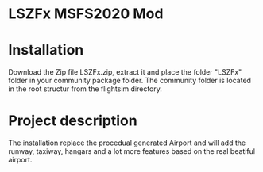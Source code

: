 # LSZFx MSFS2020 Mod


# Installation
Download the Zip file LSZFx.zip, extract it and place the folder "LSZFx" folder in your community package folder. The community folder is located in the root structur from the flightsim directory.

# Project description
The installation replace the procedual generated Airport and will add the runway, taxiway, hangars and a lot more features based on the real beatiful airport. 


